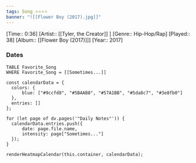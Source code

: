 ```yaml
---
tags: Song ⭐⭐⭐⭐ 
banner: "![[Flower Boy (2017).jpg]]"
---
```

[Time:: 0:36]
[Artist:: [[Tyler, the Creator]] ]
[Genre:: Hip-Hop/Rap]
[Played:: 38]
[Album:: [[Flower Boy (2017)]]]
[Year:: 2017]
### Dates
````dataview
TABLE Favorite_Song
WHERE Favorite_Song = [[Sometimes...]]
````

  ```dataviewjs
const calendarData = { 
	colors: { 
		blue: ["#9ccfd8", "#5BAAB8", "#57A1BB", "#5da8c7", "#3e8fb0"] 
	}, 
	entries: [] 
}; 

for (let page of dv.pages('"Daily Notes"')) { 
	calendarData.entries.push({ 
		date: page.file.name, 
		intensity: page["Sometimes..."]
	}); 
} 

renderHeatmapCalendar(this.container, calendarData);
```
